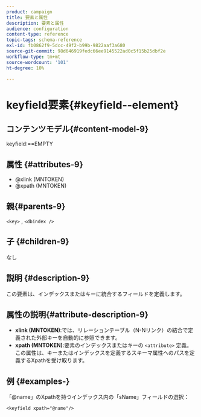 ```yaml
---
product: campaign
title: 要素と属性
description: 要素と属性
audience: configuration
content-type: reference
topic-tags: schema-reference
exl-id: fb0862f9-5dcc-49f2-b99b-9822aaf3a680
source-git-commit: 98d646919fedc66ee9145522ad0c5f15b25dbf2e
workflow-type: tm+mt
source-wordcount: '101'
ht-degree: 10%

---
```


# keyfield要素{#keyfield--element}

## コンテンツモデル{#content-model-9}

keyfield:==EMPTY

## 属性 {#attributes-9}

* @xlink (MNTOKEN)
* @xpath (MNTOKEN)

## 親{#parents-9}

`<key>`  ,  `<dbindex />`

## 子 {#children-9}

なし

## 説明 {#description-9}

この要素は、インデックスまたはキーに統合するフィールドを定義します。

## 属性の説明{#attribute-description-9}

* **xlink (MNTOKEN)**:では、リレーションテーブル（N-Nリンク）の結合で定義された外部キーを自動的に参照できます。
* **xpath (MNTOKEN)**:要素のインデックスまたはキーの `<attribute>`  定義。この属性は、キーまたはインデックスを定義するスキーマ属性へのパスを定義するXpathを受け取ります。

## 例 {#examples-}

「@name」のXpathを持つインデックス内の「sName」フィールドの選択：

```
<keyfield xpath="@name"/>
```
